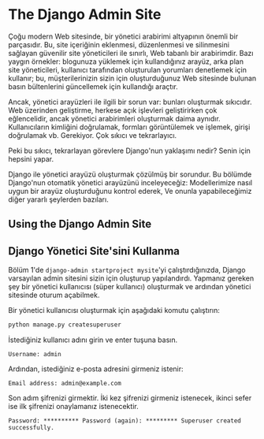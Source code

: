 # The Django Admin Site

Çoğu modern Web sitesinde, bir yönetici arabirimi altyapının önemli bir parçasıdır. Bu, site içeriğinin eklenmesi, düzenlenmesi ve silinmesini sağlayan güvenilir site yöneticileri ile sınırlı, Web tabanlı bir arabirimdir. Bazı yaygın örnekler: blogunuza yüklemek için kullandığınız arayüz, arka plan site yöneticileri, kullanıcı tarafından oluşturulan yorumları denetlemek için kullanır; bu, müşterilerinizin sizin için oluşturduğunuz Web sitesinde bulunan basın bültenlerini güncellemek için kullandığı araçtır.

Ancak, yönetici arayüzleri ile ilgili bir sorun var: bunları oluşturmak sıkıcıdır. Web üzerinden geliştirme, herkese açık işlevleri geliştirirken çok eğlencelidir, ancak yönetici arabirimleri oluşturmak daima aynıdır. Kullanıcıların kimliğini doğrulamak, formları görüntülemek ve işlemek, girişi doğrulamak vb. Gerekiyor. Çok sıkıcı ve tekrarlayıcı.

Peki bu sıkıcı, tekrarlayan görevlere Django'nun yaklaşımı nedir? Senin için hepsini yapar.

Django ile yönetici arayüzü oluşturmak çözülmüş bir sorundur. Bu bölümde Django'nun otomatik yönetici arayüzünü inceleyeceğiz: Modellerimize nasıl uygun bir arayüz oluşturduğunu kontrol ederek,
Ve onunla yapabileceğimiz diğer yararlı şeylerden bazıları.

## Using the Django Admin Site
## Django Yönetici Site'sini Kullanma

Bölüm 1'de `django-admin startproject mysite`'yi çalıştırdığınızda, Django varsayılan admin sitesini sizin için oluşturup yapılandırdı. Yapmanız gereken şey bir yönetici kullanıcısı (süper kullanıcı) oluşturmak ve ardından yönetici sitesinde oturum açabilmek.

Bir yönetici kullanıcısı oluşturmak için aşağıdaki komutu çalıştırın:

```python
python manage.py createsuperuser 
```

İstediğiniz kullanıcı adını girin ve enter tuşuna basın.

`Username: admin`

Ardından, istediğiniz e-posta adresini girmeniz istenir:

`Email address: admin@example.com`

Son adım şifrenizi girmektir.
İki kez şifrenizi girmeniz istenecek, ikinci sefer ise ilk şifrenizi onaylamanız istenecektir.

`
Password: **********
Password (again): *********
Superuser created successfully.
`
